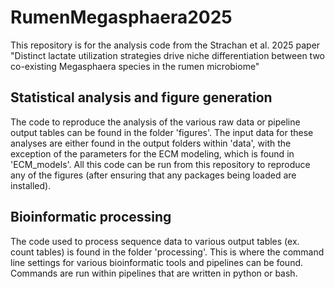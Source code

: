 # RumenMegasphaera2025
This repository is for the analysis code from the Strachan et al. 2025 paper "Distinct lactate utilization strategies drive niche differentiation between two co-existing Megasphaera species in the rumen microbiome"

## Statistical analysis and figure generation
The code to reproduce the analysis of the various raw data or pipeline output tables can be found in the folder 'figures'. The input data for these analyses are either found in the output folders within 'data', with the exception of the parameters for the ECM modeling, which is found in 'ECM_models'. All this code can be run from this repository to reproduce any of the figures (after ensuring that any packages being loaded are installed). 

## Bioinformatic processing
The code used to process sequence data to various output tables (ex. count tables) is found in the folder 'processing'. This is where the command line settings for various bioinformatic tools and pipelines can be found. Commands are run within pipelines that are written in python or bash. 
